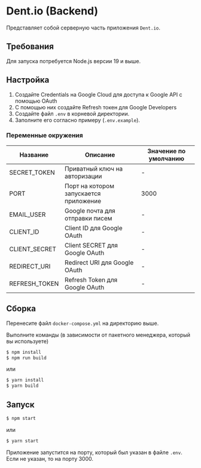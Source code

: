 # Dent.io (Backend)

Представляет собой серверную часть приложения `Dent.io`.

## Требования

Для запуска потребуется Node.js версии 19 и выше.

## Настройка

1. Создайте Credentials на Google Cloud для доступа к Google API с помощью OAuth
1. С помощью них создайте Refresh токен для Google Developers
1. Создайте файл `.env` в корневой директории.
1. Заполните его согласно примеру (`.env.example`).

### Переменные окружения

|Название|Описание|Значение по умолчанию|
|-|-|-|
|SECRET_TOKEN|Приватный ключ на авторизации|-|
|PORT|Порт на котором запускается приложение|3000|
|EMAIL_USER|Google почта для отправки писем|-|
|CLIENT_ID|Client ID для Google OAuth|-|
|CLIENT_SECRET|Client SECRET для Google OAuth|-|
|REDIRECT_URI|Redirect URI для Google OAuth|-|
|REFRESH_TOKEN|Refresh Token для Google OAuth|-|

## Сборка

Перенесите файл `docker-compose.yml` на директорию выше.

Выполните команды (в зависимости от пакетного менеджера, который вы используете)

```bash
$ npm install
$ npm run build
```

или

```bash
$ yarn install
$ yarn build
```

## Запуск

```bash
$ npm start
```

или

```bash
$ yarn start
```

Приложение запустится на порту, который был указан в файле `.env`. Если не указан, то на порту 3000.
